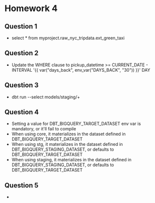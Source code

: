 # Homework 4


## Question 1
 - select * from myproject.raw_nyc_tripdata.ext_green_taxi

## Question 2
 - Update the WHERE clause to pickup_datetime >= CURRENT_DATE - INTERVAL '{{ var("days_back", env_var("DAYS_BACK", "30")) }}' DAY

## Question 3
 - dbt run --select models/staging/+

## Question 4
 - Setting a value for DBT_BIGQUERY_TARGET_DATASET env var is mandatory, or it'll fail to compile
 - When using core, it materializes in the dataset defined in DBT_BIGQUERY_TARGET_DATASET
 - When using stg, it materializes in the dataset defined in DBT_BIGQUERY_STAGING_DATASET, or defaults to DBT_BIGQUERY_TARGET_DATASET
 - When using staging, it materializes in the dataset defined in DBT_BIGQUERY_STAGING_DATASET, or defaults to DBT_BIGQUERY_TARGET_DATASET

## Question 5
 - 
